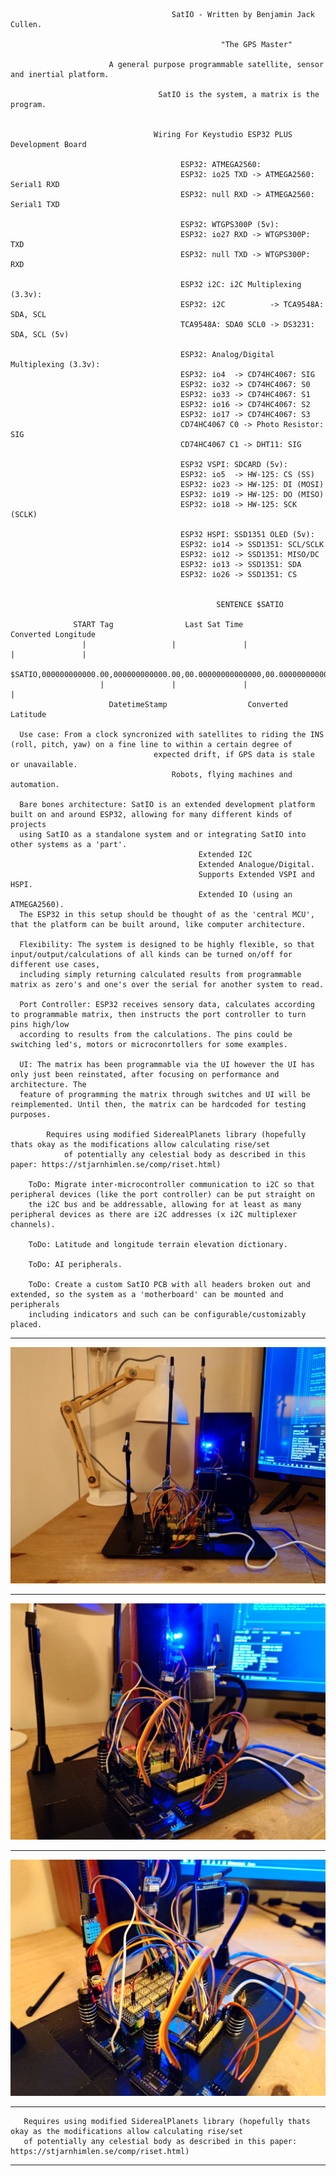                                         SatIO - Written by Benjamin Jack Cullen.

                                                   "The GPS Master"

                          A general purpose programmable satellite, sensor and inertial platform.

                                     SatIO is the system, a matrix is the program.

                                    
                                    Wiring For Keystudio ESP32 PLUS Development Board

                                          ESP32: ATMEGA2560:
                                          ESP32: io25 TXD -> ATMEGA2560: Serial1 RXD
                                          ESP32: null RXD -> ATMEGA2560: Serial1 TXD

                                          ESP32: WTGPS300P (5v):
                                          ESP32: io27 RXD -> WTGPS300P: TXD
                                          ESP32: null TXD -> WTGPS300P: RXD

                                          ESP32 i2C: i2C Multiplexing (3.3v):
                                          ESP32: i2C          -> TCA9548A: SDA, SCL
                                          TCA9548A: SDA0 SCL0 -> DS3231: SDA, SCL (5v)

                                          ESP32: Analog/Digital Multiplexing (3.3v):
                                          ESP32: io4  -> CD74HC4067: SIG
                                          ESP32: io32 -> CD74HC4067: S0
                                          ESP32: io33 -> CD74HC4067: S1
                                          ESP32: io16 -> CD74HC4067: S2
                                          ESP32: io17 -> CD74HC4067: S3
                                          CD74HC4067 C0 -> Photo Resistor: SIG
                                          CD74HC4067 C1 -> DHT11: SIG

                                          ESP32 VSPI: SDCARD (5v):
                                          ESP32: io5  -> HW-125: CS (SS)
                                          ESP32: io23 -> HW-125: DI (MOSI)
                                          ESP32: io19 -> HW-125: DO (MISO)
                                          ESP32: io18 -> HW-125: SCK (SCLK)

                                          ESP32 HSPI: SSD1351 OLED (5v):
                                          ESP32: io14 -> SSD1351: SCL/SCLK
                                          ESP32: io12 -> SSD1351: MISO/DC
                                          ESP32: io13 -> SSD1351: SDA
                                          ESP32: io26 -> SSD1351: CS


                                                  SENTENCE $SATIO
                                                                          
                  START Tag                Last Sat Time                    Converted Longitude        
                    |                   |               |                   |               |                  
                  $SATIO,000000000000.00,000000000000.00,00.00000000000000,00.00000000000000,*Z
                        |               |               |                 |                              
                          DatetimeStamp                  Converted Latitude                                 

      Use case: From a clock syncronized with satellites to riding the INS (roll, pitch, yaw) on a fine line to within a certain degree of
                                    expected drift, if GPS data is stale or unavailable.
                                        Robots, flying machines and automation.

      Bare bones architecture: SatIO is an extended development platform built on and around ESP32, allowing for many different kinds of projects
      using SatIO as a standalone system and or integrating SatIO into other systems as a 'part'.
                                              Extended I2C
                                              Extended Analogue/Digital.
                                              Supports Extended VSPI and HSPI.
                                              Extended IO (using an ATMEGA2560).
      The ESP32 in this setup should be thought of as the 'central MCU', that the platform can be built around, like computer architecture.
      
      Flexibility: The system is designed to be highly flexible, so that input/output/calculations of all kinds can be turned on/off for different use cases,
      including simply returning calculated results from programmable matrix as zero's and one's over the serial for another system to read.

      Port Controller: ESP32 receives sensory data, calculates according to programmable matrix, then instructs the port controller to turn pins high/low
      according to results from the calculations. The pins could be switching led's, motors or microconrtollers for some examples.

      UI: The matrix has been programmable via the UI however the UI has only just been reinstated, after focusing on performance and architecture. The
      feature of programming the matrix through switches and UI will be reimplemented. Until then, the matrix can be hardcoded for testing purposes.

            Requires using modified SiderealPlanets library (hopefully thats okay as the modifications allow calculating rise/set
                of potentially any celestial body as described in this paper: https://stjarnhimlen.se/comp/riset.html)

        ToDo: Migrate inter-microcontroller communication to i2C so that peripheral devices (like the port controller) can be put straight on
        the i2C bus and be addressable, allowing for at least as many peripheral devices as there are i2C addresses (x i2C multiplexer channels).

        ToDo: Latitude and longitude terrain elevation dictionary.

        ToDo: AI peripherals.

        ToDo: Create a custom SatIO PCB with all headers broken out and extended, so the system as a 'motherboard' can be mounted and peripherals
        including indicators and such can be configurable/customizably placed.

---

![plot](./Extras/images/DSC_0001_BURST20250222043232540_COVER.JPG)

---

![plot](./Extras/images/DSC_0000_BURST20250222043340010.JPG)

---

![plot](./Extras/images/DSC_0000_BURST20250222043428235.JPG)

---
  
       Requires using modified SiderealPlanets library (hopefully thats okay as the modifications allow calculating rise/set
       of potentially any celestial body as described in this paper: https://stjarnhimlen.se/comp/riset.html)

---
